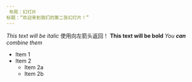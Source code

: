 ```yaml
---
 布局：幻灯片
标题：“欢迎来到我们的第二张幻灯片！”
---
```

*This text will be italic*
使用向左箭头返回！
**This text will be bold**
_You **can** combine them_
* Item 1
* Item 2
  * Item 2a
  * Item 2b
